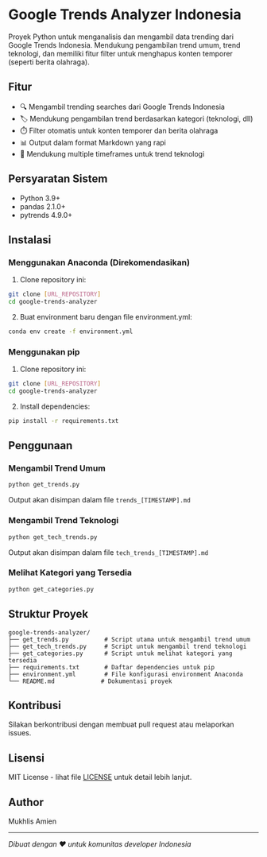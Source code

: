 # Google Trends Analyzer Indonesia

Proyek Python untuk menganalisis dan mengambil data trending dari Google Trends Indonesia. Mendukung pengambilan trend umum, trend teknologi, dan memiliki fitur filter untuk menghapus konten temporer (seperti berita olahraga).

## Fitur

- 🔍 Mengambil trending searches dari Google Trends Indonesia
- 🏷️ Mendukung pengambilan trend berdasarkan kategori (teknologi, dll)
- ⏱️ Filter otomatis untuk konten temporer dan berita olahraga
- 📊 Output dalam format Markdown yang rapi
- 🔄 Mendukung multiple timeframes untuk trend teknologi

## Persyaratan Sistem

- Python 3.9+
- pandas 2.1.0+
- pytrends 4.9.0+

## Instalasi

### Menggunakan Anaconda (Direkomendasikan)
1. Clone repository ini:
```bash
git clone [URL_REPOSITORY]
cd google-trends-analyzer
```

2. Buat environment baru dengan file environment.yml:
```bash
conda env create -f environment.yml
```

### Menggunakan pip
1. Clone repository ini:
```bash
git clone [URL_REPOSITORY]
cd google-trends-analyzer
```

2. Install dependencies:
```bash
pip install -r requirements.txt
```

## Penggunaan

### Mengambil Trend Umum
```bash
python get_trends.py
```
Output akan disimpan dalam file `trends_[TIMESTAMP].md`

### Mengambil Trend Teknologi
```bash
python get_tech_trends.py
```
Output akan disimpan dalam file `tech_trends_[TIMESTAMP].md`

### Melihat Kategori yang Tersedia
```bash
python get_categories.py
```

## Struktur Proyek

```
google-trends-analyzer/
├── get_trends.py          # Script utama untuk mengambil trend umum
├── get_tech_trends.py     # Script untuk mengambil trend teknologi
├── get_categories.py      # Script untuk melihat kategori yang tersedia
├── requirements.txt       # Daftar dependencies untuk pip
├── environment.yml        # File konfigurasi environment Anaconda
└── README.md             # Dokumentasi proyek
```

## Kontribusi

Silakan berkontribusi dengan membuat pull request atau melaporkan issues.

## Lisensi

MIT License - lihat file [LICENSE](LICENSE) untuk detail lebih lanjut.

## Author

Mukhlis Amien

---
_Dibuat dengan ❤️ untuk komunitas developer Indonesia_ 